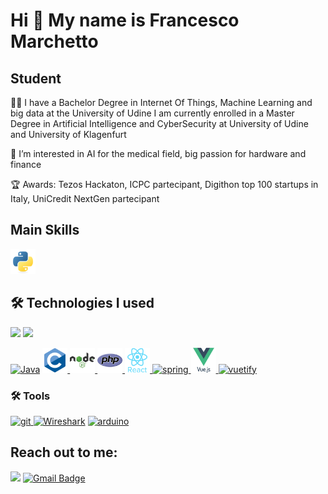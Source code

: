 Hi 👋 My name is Francesco Marchetto
====================================

Student
-----------------

👨‍🎓 I have a Bachelor Degree in Internet Of Things, Machine Learning and big data at the University of Udine 
I am currently enrolled in a Master Degree in Artificial Intelligence and CyberSecurity at University of Udine and University of Klagenfurt

👀 I’m interested in AI for the medical field, big passion for hardware and finance

🏆 Awards: Tezos Hackaton, ICPC partecipant, Digithon top 100 startups in Italy, UniCredit NextGen partecipant


## Main Skills

<p align="left">
<a href="https://www.python.org" target="_blank" rel="noreferrer"> <img src="https://raw.githubusercontent.com/devicons/devicon/master/icons/python/python-original.svg" alt="python" width="40" height="40"/> </a>

  
## 🛠️ Technologies I used
  
![](https://img.shields.io/badge/Tezos-SmartPy%2c%20Taquito-informational?style=for-the-badge&color=blue&logo=python&logoColor=white)
![](https://img.shields.io/badge/Ethereum-Solidity%2c%20Web3.JS-informational?style=for-the-badge&color=7980A0&logo=ethereum&logoColor=white)
  
<a href="https://www.oracle.com/java/" target="_blank" rel="noreferrer"><img src="https://raw.githubusercontent.com/danielcranney/readme-generator/main/public/icons/skills/java-colored.svg" width="36" height="36" alt="Java" /></a> <a href="https://www.cprogramming.com/" target="_blank" rel="noreferrer"> <img src="https://raw.githubusercontent.com/devicons/devicon/master/icons/c/c-original.svg" alt="c" width="40" height="40"/> </a> <a href="https://nodejs.org" target="_blank" rel="noreferrer"> <img src="https://raw.githubusercontent.com/devicons/devicon/master/icons/nodejs/nodejs-original-wordmark.svg" alt="nodejs" width="40" height="40"/> </a> <a href="https://www.php.net" target="_blank" rel="noreferrer"> <img src="https://raw.githubusercontent.com/devicons/devicon/master/icons/php/php-original.svg" alt="php" width="40" height="40"/> </a>  <a href="https://reactjs.org/" target="_blank" rel="noreferrer"> <img src="https://raw.githubusercontent.com/devicons/devicon/master/icons/react/react-original-wordmark.svg" alt="react" width="40" height="40"/> </a> <a href="https://spring.io/" target="_blank" rel="noreferrer"> <img src="https://www.vectorlogo.zone/logos/springio/springio-icon.svg" alt="spring" width="40" height="40"/> </a> <a href="https://vuejs.org/" target="_blank" rel="noreferrer"> <img src="https://raw.githubusercontent.com/devicons/devicon/master/icons/vuejs/vuejs-original-wordmark.svg" alt="vuejs" width="40" height="40"/> </a> <a href="https://vuetifyjs.com/en/" target="_blank" rel="noreferrer"> <img src="https://bestofjs.org/logos/vuetify.svg" alt="vuetify" width="40" height="40"/> </a> 
</p>

### 🛠️ Tools
<a href="https://git-scm.com/" target="_blank" rel="noreferrer"> <img src="https://www.vectorlogo.zone/logos/git-scm/git-scm-icon.svg" alt="git" width="36" height="36"/> </a>
<a href="https://www.wireshark.org/" target="_blank" rel="noreferrer"><img src="https://www.pngkit.com/png/detail/365-3657626_wireshark-icon.png" width="36" height="36" alt="Wireshark" /></a>
<a href="https://www.arduino.cc/" target="_blank" rel="noreferrer"> <img src="https://cdn.worldvectorlogo.com/logos/arduino-1.svg" alt="arduino" width="36" height="36"/> </a>


## Reach out to me:

<a href="https://linkedin.com/in/francesco-marchetto"><img src="https://img.shields.io/badge/linkedin-%230077B5.svg?&style=for-the-badge&logo=linkedin&logoColor=white"/></a>
[![Gmail Badge](https://img.shields.io/badge/-Gmail-c14438?style=for-the-badge&logo=gmail&logoColor=white)](mailto:tobifsgl@gmail.com)



